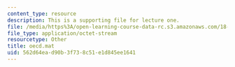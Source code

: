```yaml
---
content_type: resource
description: This is a supporting file for lecture one.
file: /media/https%3A/open-learning-course-data-rc.s3.amazonaws.com/18-443-statistics-for-applications-fall-2006/562d64ead90b3f738c51e1d845ee1641_oecd.mat
file_type: application/octet-stream
resourcetype: Other
title: oecd.mat
uid: 562d64ea-d90b-3f73-8c51-e1d845ee1641
---
```

